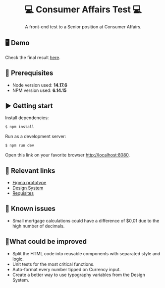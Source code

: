 <h1 align="center">💻 Consumer Affairs Test 💻</h1>
<p align="center">
  A front-end test to a Senior position at Consumer Affairs.
</p>

## 🖥️ Demo
Check the final result [here](https://confident-noyce-155ab6.netlify.app/).

## 🤖 Prerequisites
* Node version used: **14.17.6**
* NPM version used: **6.14.15**

## ▶️ Getting start
Install dependencies:

```bash
$ npm install
```

Run as a development server:

```bash
$ npm run dev
```

Open this link on your favorite browser [http://localhost:8080](http://localhost:8080).

## 🔗 Relevant links
* [Figma prototype](https://www.figma.com/file/U4fYN0WD9zjaa6zqvhG5dq/Mortgage-Calculator?node-id=7%3A11401)
* [Design System](https://www.figma.com/file/ndMREJKN5Z2d7IUuoJQebP/V1-Design-System?node-id=0%3A423)
* [Requisites](https://docs.google.com/document/d/1M2vZ2QRg2kK7JruhyR7Xbw78oK4OSBQpXk7u_c3gexE/edit)

## 🤖 Known issues
* Small mortgage calculations could have a difference of $0,01 due to the high number of decimals.

## 🦾What could be improved
* Split the HTML code into reusable components with separated style and logic.
* Unit tests for the most critical functions.
* Auto-format every number tipped on Currency input.
* Create a better way to use typography variables from the Design System.
